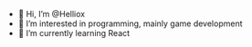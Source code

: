 - 👋 Hi, I’m @Helliox
- 👀 I’m interested in programming, mainly game development
- 🌱 I’m currently learning React



